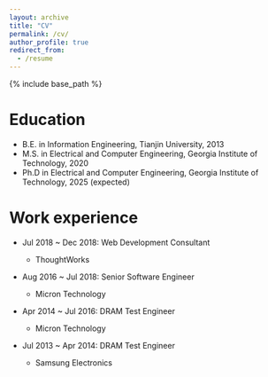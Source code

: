 ```yaml
---
layout: archive
title: "CV"
permalink: /cv/
author_profile: true
redirect_from:
  - /resume
---
```


{% include base_path %}

Education
======
* B.E. in Information Engineering, Tianjin University, 2013
* M.S. in Electrical and Computer Engineering, Georgia Institute of Technology, 2020
* Ph.D in Electrical and Computer Engineering, Georgia Institute of Technology, 2025 (expected)

Work experience
======
* Jul 2018 ~ Dec 2018: Web Development Consultant
  * ThoughtWorks
  
* Aug 2016 ~ Jul 2018: Senior Software Engineer
  * Micron Technology
  
* Apr 2014 ~ Jul 2016: DRAM Test Engineer
    * Micron Technology
   
* Jul 2013 ~ Apr 2014: DRAM Test Engineer
    * Samsung Electronics
